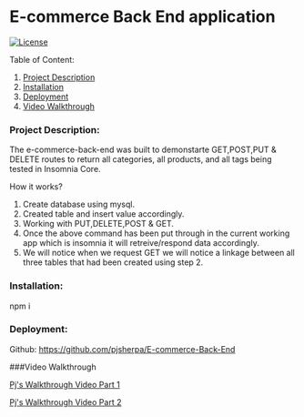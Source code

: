 # E-commerce Back End application 
   [![License](https://img.shields.io/badge/license-mit-blue.svg)
      ](https://opensource.org/licenses/mit)
  
  Table of Content:
  1. [Project Description](#Project-Description)
  2. [Installation](#Installation)
  3. [Deployment](#Deployment)
  4. [Video Walkthrough](#Video-Walkthrough)
  
### Project Description:

The e-commerce-back-end was built to demonstarte GET,POST,PUT & DELETE routes to return all categories, all products, and all tags being tested in Insomnia Core.

How it works?

1. Create database using mysql.
2. Created table and insert value accordingly.
3. Working with PUT,DELETE,POST & GET.
4. Once the above command has been put through in the current working app which is insomnia it will retreive/respond data accordingly.
5. We will notice when we request GET we will notice a linkage between all three tables that had been created using step 2.


### Installation:
npm i

### Deployment:

Github:
https://github.com/pjsherpa/E-commerce-Back-End

###Video Walkthrough

[Pj's Walkthrough Video Part 1](https://drive.google.com/file/d/11Yf0Iur8122qxd-CWldmG1zLQsQZhtLt/view)

[Pj's Walkthrough Video Part 2](https://drive.google.com/file/d/1pJInLckLymwU7-umHjr_ZC1Vu-sRmpWw/view)
